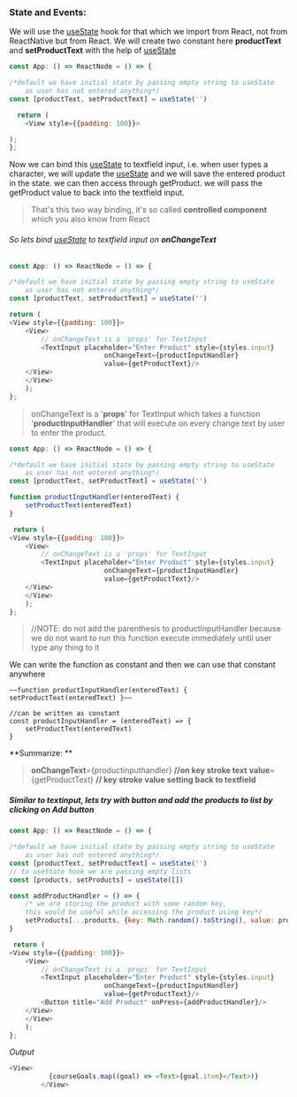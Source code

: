 ### State and Events:
We will use the  [useState](https://reactjs.org/docs/hooks-state.html) hook for that which we import from React, not from ReactNative but from React. 
We will create two constant here **productText** and **setProductText** with the help of [useState](https://reactjs.org/docs/hooks-state.html)
``````javascript
const App: () => ReactNode = () => {

/*default we have initial state by passing empty string to useState 
	as user has not entered anything*/
const [productText, setProductText] = useState('')

  return (
	<View style={{padding: 100}}>

);
};
``````
Now we can bind this [useState](https://reactjs.org/docs/hooks-state.html) to textfield input, i.e. when user types a character, we will update the [useState](https://reactjs.org/docs/hooks-state.html) and we will save the entered product in the state. we can then access through getProduct. we will pass the getProduct value to back into the textfield input.

> That's this two way binding, it's so called **controlled component** which you also know from React

###### So lets bind [useState](https://reactjs.org/docs/hooks-state.html) to textfield input on **onChangeText**
``````javascript
const App: () => ReactNode = () => {

/*default we have initial state by passing empty string to useState 
	as user has not entered anything*/
const [productText, setProductText] = useState('')

return (
<View style={{padding: 100}}>
	<View>
		// onChangeText is a 'props' for TextInput
		<TextInput placeholder="Enter Product" style={styles.input} 
						onChangeText={productInputHandler} 
						value={getProductText}/>
 	</View>
	</View>
	);
};
``````

> onChangeText is a '**props**' for TextInput which takes a function '**productInputHandler**' that will execute on every change text by user to enter the product.

``````javascript
const App: () => ReactNode = () => {

/*default we have initial state by passing empty string to useState 
	as user has not entered anything*/
const [productText, setProductText] = useState('')

function productInputHandler(enteredText) {
	setProductText(enteredText)
}

 return (
<View style={{padding: 100}}>
	<View>
		// onChangeText is a 'props' for TextInput
		<TextInput placeholder="Enter Product" style={styles.input} 
						onChangeText={productInputHandler} 
						value={getProductText}/>
 	</View>
	</View>
	);
};
``````
> //NOTE: do not add the parenthesis to productInputHandler because we do not want to run this function execute immediately until user type any thing to it

We can write the function as constant and then we can use that constant anywhere 

    ~~function productInputHandler(enteredText) { setProductText(enteredText) }~~
	
	//can be written as constant
    const productInputHandler = (enteredText) => { 
		setProductText(enteredText) 
	}

**Summarize: **
> **onChangeText**={productinputhandler} **//on key stroke text**
**value**={getProductText} **// key stroke value setting back to textfield**

##### Similar to textinput, lets try with button and add the products to list by clicking on Add button

``````javascript
const App: () => ReactNode = () => {

/*default we have initial state by passing empty string to useState 
	as user has not entered anything*/
const [productText, setProductText] = useState('')
// to useState hook we are passing empty lists
const [products, setProducts] = useState([])

const addProductHandler = () => { 
	/* we are storing the product with some random key, 
	this would be useful while accessing the product using key*/
	setProducts[...products, {key: Math.random().toString(), value: products}]
}

 return (
<View style={{padding: 100}}>
	<View>
		// onChangeText is a 'props' for TextInput
		<TextInput placeholder="Enter Product" style={styles.input} 
						onChangeText={productInputHandler} 
						value={getProductText}/>
		<Button title="Add Product" onPress={addProductHandler}/>
 	</View>
	</View>
	);
};
``````


*Output*
``````javascript
<View>
          {courseGoals.map((goal) => <Text>{goal.item}</Text>)}
        </View>
``````
